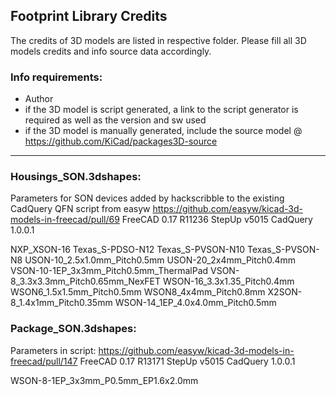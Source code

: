 ﻿## Footprint Library Credits

The credits of 3D models are listed in respective folder.
Please fill all 3D models credits and info source data accordingly.

### Info requirements:
- Author
- if the 3D model is script generated, a link to the script generator is required as well as the version and sw used
- if the 3D model is manually generated, include the source model @ https://github.com/KiCad/packages3D-source

<hr>

### Housings_SON.3dshapes:  

Parameters for SON devices added by hackscribble to the existing CadQuery QFN script from easyw
https://github.com/easyw/kicad-3d-models-in-freecad/pull/69
FreeCAD 0.17 R11236
StepUp v5015
CadQuery 1.0.0.1

NXP_XSON-16
Texas_S-PDSO-N12
Texas_S-PVSON-N10
Texas_S-PVSON-N8
USON-10_2.5x1.0mm_Pitch0.5mm
USON-20_2x4mm_Pitch0.4mm
VSON-10-1EP_3x3mm_Pitch0.5mm_ThermalPad
VSON-8_3.3x3.3mm_Pitch0.65mm_NexFET
WSON-16_3.3x1.35_Pitch0.4mm
WSON6_1.5x1.5mm_Pitch0.5mm
WSON8_4x4mm_Pitch0.8mm
X2SON-8_1.4x1mm_Pitch0.35mm
WSON-14_1EP_4.0x4.0mm_Pitch0.5mm

### Package_SON.3dshapes:

Parameters in script:
https://github.com/easyw/kicad-3d-models-in-freecad/pull/147
FreeCAD 0.17 R13171
StepUp v5015
CadQuery 1.0.0.1

WSON-8-1EP_3x3mm_P0.5mm_EP1.6x2.0mm

